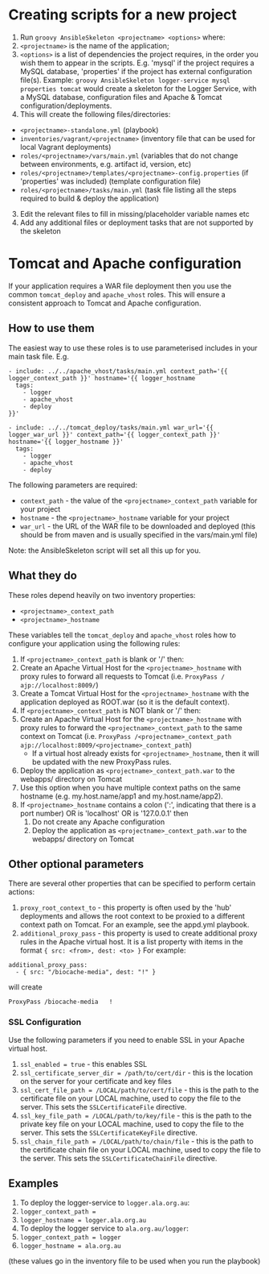 # Creating scripts for a new project
1. Run ```groovy AnsibleSkeleton <projectname> <options>``` where:
  1. ```<projectname>``` is the name of the application;
  2. ```<options>``` is a list of dependencies the project requires, in the order you wish them to appear in the scripts. E.g. 'mysql' if the project requires a MySQL database, 'properties' if the project has external configuration file(s).
  Example: ```groovy AnsibleSkeleton logger-service mysql properties tomcat``` would create a skeleton for the Logger Service, with a MySQL database, configuration files and Apache & Tomcat configuration/deployments.
2. This will create the following files/directories:
  - ```<projectname>-standalone.yml``` (playbook)
  - ```inventories/vagrant/<projectname>``` (inventory file that can be used for local Vagrant deployments)
  - ```roles/<projectname>/vars/main.yml``` (variables that do not change between environments, e.g. artifact id, version, etc)
  - ```roles/<projectname>/templates/<projectname>-config.properties``` (if 'properties' was included) (template configuration file)
  - ```roles/<projectname>/tasks/main.yml``` (task file listing all the steps required to build & deploy the application)
3. Edit the relevant files to fill in missing/placeholder variable names etc
4. Add any additional files or deployment tasks that are not supported by the skeleton


# Tomcat and Apache configuration
If your application requires a WAR file deployment then you use the common ```tomcat_deploy``` and ```apache_vhost``` roles. This will ensure a consistent approach to Tomcat and Apache configuration.

## How to use them

The easiest way to use these roles is to use parameterised includes in your main task file. E.g.

```
- include: ../../apache_vhost/tasks/main.yml context_path='{{ logger_context_path }}' hostname='{{ logger_hostname
  tags:
    - logger
    - apache_vhost
    - deploy
}}'

- include: ../../tomcat_deploy/tasks/main.yml war_url='{{ logger_war_url }}' context_path='{{ logger_context_path }}' hostname='{{ logger_hostname }}'
  tags:
    - logger
    - apache_vhost
    - deploy
```

The following parameters are required:

* ```context_path``` - the value of the ```<projectname>_context_path``` variable for your project
* ```hostname``` - the ```<projectname>_hostname``` variable for your project
* ```war_url``` - the URL of the WAR file to be downloaded and deployed (this should be from maven and is usually specified in the vars/main.yml file)

Note: the AnsibleSkeleton script will set all this up for you.

## What they do

These roles depend heavily on two inventory properties:

* ```<projectname>_context_path```
* ```<projectname>_hostname```

These variables tell the ```tomcat_deploy``` and ```apache_vhost``` roles how to configure your application using the following rules:

1. If ```<projectname>_context_path``` is blank or '/' then:
  1. Create an Apache Virtual Host for the ```<projectname>_hostname``` with proxy rules to forward all requests to Tomcat (i.e. ```ProxyPass / ajp://localhost:8009/```)
  2. Create a Tomcat Virtual Host for the ```<projectname>_hostname``` with the application deployed as ROOT.war (so it is the default context).
2. If ```<projectname>_context_path``` is NOT blank or '/' then:
  1. Create an Apache Virtual Host for the ```<projectname>_hostname``` with proxy rules to forward the ```<projectname>_context_path``` to the same context on Tomcat (i.e. ```ProxyPass /<projectname>_context_path  ajp://localhost:8009/<projectname>_context_path```)
      * If a virtual host already exists for ```<projectname>_hostname```, then it will be updated with the new ProxyPass rules.
   2. Deploy the application as ```<projectname>_context_path.war``` to the webapps/ directory on Tomcat
   3. Use this option when you have multiple context paths on the same hostname (e.g. my.host.name/app1 and my.host.name/app2).
3. If ```<projectname>_hostname``` contains a colon (':', indicating that there is a port number) OR is 'localhost' OR is '127.0.0.1' then 
   1. Do not create any Apache configuration
   2. Deploy the application as ```<projectname>_context_path.war``` to the webapps/ directory on Tomcat

## Other optional parameters

There are several other properties that can be specified to perform certain actions:

1. ```proxy_root_context_to``` - this property is often used by the 'hub' deployments and allows the root context to be proxied to a different context path on Tomcat. For an example, see the appd.yml playbook.
2. ```additional_proxy_pass``` - this property is used to create additional proxy rules in the Apache virtual host. It is a list property with items in the format ```{ src: <from>, dest: <to> }```
For example:
```
additional_proxy_pass:
  - { src: "/biocache-media", dest: "!" }
```
will create 
```
ProxyPass /biocache-media   !
```

### SSL Configuration

Use the following parameters if you need to enable SSL in your Apache virtual host.

1. ```ssl_enabled = true``` - this enables SSL
1. ```ssl_certificate_server_dir = /path/to/cert/dir``` - this is the location on the server for your certificate and key files
1. ```ssl_cert_file_path = /LOCAL/path/to/cert/file``` - this is the path to the certificate file on your LOCAL machine, used to copy the file to the server. This sets the ```SSLCertificateFile``` directive.
1. ```ssl_key_file_path = /LOCAL/path/to/key/file``` - this is the path to the private key file on your LOCAL machine, used to copy the file to the server. This sets the ```SSLCertificateKeyFile``` directive.
1. ```ssl_chain_file_path = /LOCAL/path/to/chain/file``` - this is the path to the certificate chain file on your LOCAL machine, used to copy the file to the server. This sets the ```SSLCertificateChainFile``` directive.
## Examples

1. To deploy the logger-service to ```logger.ala.org.au```:
  1. ```logger_context_path =```
  2. ```logger_hostname = logger.ala.org.au```
2. To deploy the logger service to ```ala.org.au/logger```:
  1. ```logger_context_path = logger```
  2. ```logger_hostname = ala.org.au```

(these values go in the inventory file to be used when you run the playbook)
